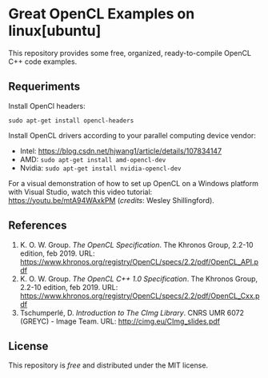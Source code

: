 # Great OpenCL Examples on linux[ubuntu]
This repository provides some free, organized, ready-to-compile OpenCL C++ code examples.

## Requeriments
 
 Install OpenCl headers: 
 
    sudo apt-get install opencl-headers

 Install OpenCL drivers according to your parallel computing device vendor:

 - Intel: https://blog.csdn.net/hjwang1/article/details/107834147
 - AMD: `sudo apt-get install amd-opencl-dev`
 - Nvidia: `sudo apt-get install nvidia-opencl-dev`

For a visual demonstration of how to set up OpenCL on a Windows platform with Visual Studio, watch this video tutorial: https://youtu.be/mtA94WAxkPM (*credits*: Wesley Shillingford).

## References

 1. K. O. W. Group. *The OpenCL Specification*. The Khronos Group, 2.2-10 edition, feb 2019. URL: https://www.khronos.org/registry/OpenCL/specs/2.2/pdf/OpenCL_API.pdf
 2. K. O. W. Group. *The OpenCL C++ 1.0 Specification*. The Khronos Group, 2.2-10 edition, feb 2019. URL: https://www.khronos.org/registry/OpenCL/specs/2.2/pdf/OpenCL_Cxx.pdf
 3. Tschumperlé, D. *Introduction to The CImg Library*. CNRS UMR 6072 (GREYC) - Image Team. URL: http://cimg.eu/CImg_slides.pdf

## License

This repository is *free* and distributed under the MIT license.

